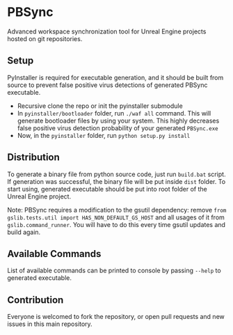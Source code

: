 # PBSync

Advanced workspace synchronization tool for Unreal Engine projects hosted on git repositories.

## Setup

PyInstaller is required for executable generation, and it should be built from source to prevent false positive virus detections of generated PBSync executable.

- Recursive clone the repo or init the pyinstaller submodule
- In `pyinstaller/bootloader` folder, run `./waf all` command. This will generate bootloader files by using your system. This highly decreases false positive virus detection probability of your generated `PBSync.exe`
- Now, in the `pyinstaller` folder, run `python setup.py install`

## Distribution

To generate a binary file from python source code, just run `build.bat` script. If generation was successful, the binary file will be put inside `dist` folder. To start using, generated executable should be put into root folder of the Unreal Engine project.

Note: PBSync requires a modification to the gsutil dependency: remove `from gslib.tests.util import HAS_NON_DEFAULT_GS_HOST` and all usages of it from `gslib.command_runner`. You will have to do this every time gsutil updates and build again.

## Available Commands

List of available commands can be printed to console by passing `--help` to generated executable.

## Contribution

Everyone is welcomed to fork the repository, or open pull requests and new issues in this main repository.
